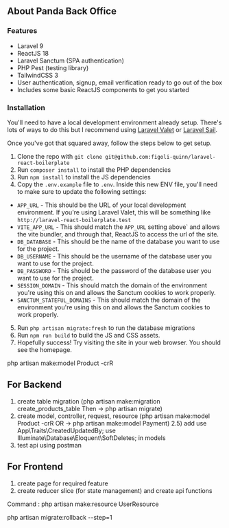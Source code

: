 ## About Panda Back Office




### Features

- Laravel 9
- ReactJS 18
- Laravel Sanctum (SPA authentication)
- PHP Pest (testing library)
- TailwindCSS 3
- User authentication, signup, email verification ready to go out of the box
- Includes some basic ReactJS components to get you started

### Installation

You'll need to have a local development environment already setup. There's lots of ways to do this but I recommend using [Laravel Valet](https://laravel.com/docs/9.x/valet) or [Laravel Sail](https://laravel.com/docs/9.x/installation#laravel-and-docker).

Once you've got that squared away, follow the steps below to get setup.

1. Clone the repo with `git clone git@github.com:figoli-quinn/laravel-react-boilerplate`
2. Run `composer install` to install the PHP dependencies
3. Run `npm install` to install the JS dependencies
4. Copy the `.env.example` file to `.env`. Inside this new ENV file, you'll need to make sure to update the following settings:

- `APP_URL` - This should be the URL of your local development environment. If you're using Laravel Valet, this will be something like `http://laravel-react-boilerplate.test`
- `VITE_APP_URL` - This should match the `APP_URL` setting above` and allows the vite bundler, and through that, ReactJS to access the url of the site.
- `DB_DATABASE` - This should be the name of the database you want to use for the project.
- `DB_USERNAME` - This should be the username of the database user you want to use for the project.
- `DB_PASSWORD` - This should be the password of the database user you want to use for the project.
- `SESSION_DOMAIN` - This should match the domain of the environment you're using this on and allows the Sanctum cookies to work properly.
- `SANCTUM_STATEFUL_DOMAINS` - This should match the domain of the environment you're using this on and allows the Sanctum cookies to work properly.

5. Run `php artisan migrate:fresh` to run the database migrations
6. Run `npm run build` to build the JS and CSS assets.
7. Hopefully success! Try visiting the site in your web browser. You should see the homepage.




php artisan make:model Product -crR


<!-- ============================================================= -->
## For Backend
1) create table migration (php artisan make:migration create_products_table Then -> php artisan migrate)
2) create model, controller, request, resource (php artisan make:model Product -crR OR -> php artisan make:model Payment)
2.5) add use App\Traits\CreatedUpdatedBy; use Illuminate\Database\Eloquent\SoftDeletes; in models
3) test api using postman
## For Frontend
1) create page for required feature
2) create reducer slice (for state management) and create api functions




Command :
php artisan make:resource UserResource

php artisan migrate:rollback --step=1
